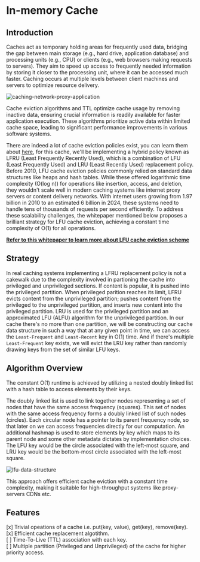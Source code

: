 # In-memory Cache

## Introduction

Caches act as temporary holding areas for frequently used data, bridging the gap between main storage (e.g., hard drive, application database) and processing units (e.g., CPU) or clients (e.g., web browsers making requests to servers). They aim to speed up access to frequently needed information by storing it closer to the processing unit, where it can be accessed much faster. Caching occurs at multiple levels between client machines and servers to optimize resource delivery.

![caching-network-proxy-application](https://github.com/s-bose7/LFU-Cache/assets/69990740/04fda769-ddf6-437a-8a6e-290652ee2db5)


Cache eviction algorithms and TTL optimize cache usage by removing inactive data, ensuring crucial information is readily available for faster application execution. These algorithms prioritize active data within limited cache space, leading to significant performance improvements in various software systems.

There are indeed a lot of cache eviction policies exist, you can learn them about [here](https://en.wikipedia.org/wiki/Cache_replacement_policies#Policies), for this cache, we'll be implementing a hybrid policy known as LFRU (Least Frequently Recently Used), which is a combination of LFU (Least Frequently Used) and LRU (Least Recently Used) replacement policy. Before 2010, LFU cache eviction policies commonly relied on standard data structures like heaps and hash tables. While these offered logarithmic time complexity (O(log n)) for operations like insertion, access, and deletion, they wouldn't scale well in modern caching systems like internet proxy servers or content delivery networks. With internet users growing from 1.97 billion in 2010 to an estimated 6 billion in 2024, these systems need to handle tens of thousands of requests per second efficiently. To address these scalability challenges, the whitepaper mentioned below proposes a brilliant strategy for LFU cache eviction, achieving a constant time complexity of O(1) for all operations.

[**Refer to this whitepaper to learn more about LFU cache eviction scheme**](http://dhruvbird.com/lfu.pdf)

## Strategy

In real caching systems implementing a LFRU replacement policy is not a cakewalk due to the complexity involved in partioning the cache into privileged and unprivileged sections. If content is popular, it is pushed into the privileged partition. When privileged parition reaches its limit, LFRU evicts content from the unprivileged partition; pushes content from the privileged to the unprivileged partition, and inserts new content into the privileged partition. LRU is used for the privileged partition and an approximated LFU (ALFU) algorithm for the unprivileged partition. In our cache there's no more than one partition, we will be constructing our cache data structure in such a way that at any given point in time, we can access the `Least-Frequent` and `Least-Recent` key in O(1) time. And if there's multiple `Least-Frequent` key exists, we will evict the LRU key rather than randomly drawing keys from the set of similar LFU keys.

## Algorithm Overview

The constant O(1) runtime is achieved by utilizing a nested doubly linked list with a hash table to access elements by their keys.

The doubly linked list is used to link together nodes representing a set of nodes that have the same access frequency (squares). This set of nodes with the same access frequency forms a doubly linked list of such nodes (circles). Each circular node has a pointer to its parent frequency node, so that later on we can access frequencies directly for our computation. An additional hashmap is used to store elements by key which maps to its parent node and some other metadata dictates by implementation choices. The LFU key would be the circle associated with the left-most square, and LRU key would be the bottom-most circle associated with the left-most square.

![lfu-data-structure](https://github.com/s-bose7/LFU-Cache/assets/69990740/5fcca4d4-e89d-4be3-9300-8aae715959c3)


This approach offers efficient cache eviction with a constant time complexity, making it suitable for high-throughput systems like proxy-servers CDNs etc.


## Features
[x] Trivial opeations of a cache i.e. put(key, value), get(key), remove(key).  
[x] Efficient cache replacement algotithm.  
[ ] Time-To-Live (TTL) association with each key.  
[ ] Multiple partition (Privileged and Unprivileged) of the cache for higher priority access.  